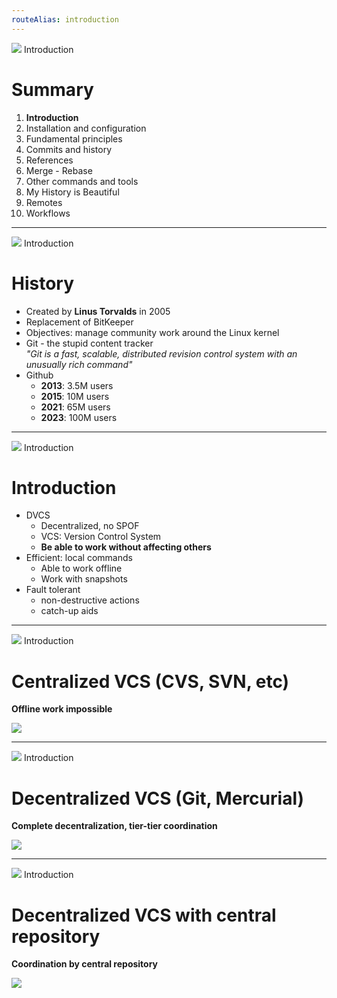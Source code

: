 ```yaml
---
routeAlias: introduction
---
```


<img absolute src="../git-logo.png" w-10 top-2 right-2/>
<SlideCurrentNo absolute bottom-0 right-2/>
<Link to="introduction" absolute top-3.4 font-bold right-15 color="#db4c37">Introduction</Link>

# Summary

1. <span v-mark.box.green="{ at: 1, animate: false }">**Introduction**</span>
2. <Link to="installation-and-configuration">Installation and configuration</Link>
3. <Link to="fundamental-principles">Fundamental principles</Link>
4. <Link to="commits-and-history">Commits and history</Link>
5. <Link to="references">References</Link>
6. <Link to="merge-rebase">Merge - Rebase</Link>
7. <Link to="other-commands-and-tools">Other commands and tools</Link>
8. <Link to="my-history-is-beautiful">My History is Beautiful</Link>
9. <Link to="remotes">Remotes</Link>
10. <Link to="workflows">Workflows</Link>

---

<img absolute src="../git-logo.png" w-10 top-2 right-2/>
<SlideCurrentNo absolute bottom-0 right-2/>
<Link to="introduction" absolute top-3.4 font-bold right-15 color="#db4c37">Introduction</Link>

# History

<v-clicks>

- Created by **Linus Torvalds** in 2005
- Replacement of BitKeeper
- Objectives: manage community work around the Linux kernel
- Git - the stupid content tracker  
  _"Git is a fast, scalable, distributed revision control system with an unusually rich command"_
- Github
  - **2013**: 3.5M users
  - **2015**: 10M users
  - **2021**: 65M users
  - **2023**: 100M users
</v-clicks>

---

<img absolute src="../git-logo.png" w-10 top-2 right-2/>
<SlideCurrentNo absolute bottom-0 right-2/>
<Link to="introduction" absolute top-3.4 font-bold right-15 color="#db4c37">Introduction</Link>

# Introduction

<v-clicks>

- DVCS
  - Decentralized, no SPOF
  - VCS: Version Control System
  - **Be able to work without affecting others**
- Efficient: local commands
  - Able to work offline
  - Work with snapshots
- Fault tolerant
  - non-destructive actions
  - catch-up aids
</v-clicks>

---

<img absolute src="../git-logo.png" w-10 top-2 right-2/>
<SlideCurrentNo absolute bottom-0 right-2/>
<Link to="introduction" absolute top-3.4 font-bold right-15 color="#db4c37">Introduction</Link>

# Centralized VCS (CVS, SVN, etc)

**Offline work impossible**

<img ml-3 src="../centralized-vcs.svg" />

---

<img absolute src="../git-logo.png" w-10 top-2 right-2/>
<SlideCurrentNo absolute bottom-0 right-2/>
<Link to="introduction" absolute top-3.4 font-bold right-15 color="#db4c37">Introduction</Link>

# Decentralized VCS (Git, Mercurial)

**Complete decentralization, tier-tier coordination**

<img ml-15 src="../tier-tier-decentralized-vcs.svg" />

---

<img absolute src="../git-logo.png" w-10 top-2 right-2/>
<SlideCurrentNo absolute bottom-0 right-2/>
<Link to="introduction" absolute top-3.4 font-bold right-15 color="#db4c37">Introduction</Link>

# Decentralized VCS with central repository

**Coordination by central repository**

<img ml-5 src="../coord-decentralized-vcs.svg" />
